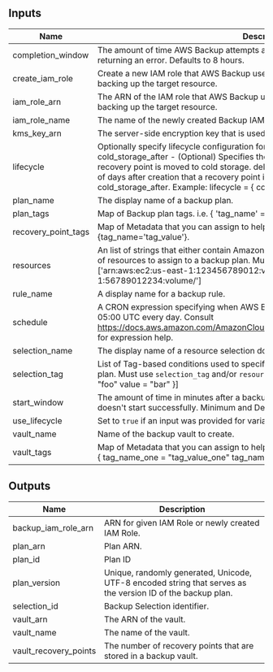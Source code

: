 ## Inputs

| Name | Description | Type | Default | Required |
|------|-------------|:----:|:-----:|:-----:|
| completion\_window | The amount of time AWS Backup attempts a backup before canceling the job and returning an error. Defaults to 8 hours. | string | `"480"` | no |
| create\_iam\_role | Create a new IAM role that AWS Backup uses to authenticate when restoring and backing up the target resource. | string | `"false"` | no |
| iam\_role\_arn | The ARN of the IAM role that AWS Backup uses to authenticate when restoring and backing up the target resource. | string | `""` | no |
| iam\_role\_name | The name of the newly created Backup IAM Role. | string | `""` | no |
| kms\_key\_arn | The server-side encryption key that is used to protect your backups. | string | `""` | no |
| lifecycle | Optionally specify lifecycle configuration for the backup. `use_lifecycle` must be `true`.   cold_storage_after - (Optional) Specifies the number of days after creation that a recovery point is moved to cold storage.   delete_after (Optional) - Specifies the number of days after creation that a recovery point is deleted. Must be 90 days greater than cold_storage_after.   Example:     lifecycle = {       cold_storage_after = 10       delete_after       = 100     } | map | `<map>` | no |
| plan\_name | The display name of a backup plan. | string | n/a | yes |
| plan\_tags | Map of Backup plan tags. i.e. { 'tag_name' = 'tag_value' } | map | `<map>` | no |
| recovery\_point\_tags | Map of Metadata that you can assign to help organize the resources that you create. i.e. {tag_name='tag_value'}. | map | `<map>` | no |
| resources | An list of strings that either contain Amazon Resource Names (ARNs) or match patterns of resources to assign to a backup plan. Must use `selection_tag` and/or `resources`. i.e ['arn:aws:ec2:us-east-1:123456789012:volume/','arn:aws:ec2:us-east-1:56789012234:volume/'] | list | `<list>` | no |
| rule\_name | A display name for a backup rule. | string | n/a | yes |
| schedule | A CRON expression specifying when AWS Backup initiates a backup job. Default is 05:00 UTC every day. Consult https://docs.aws.amazon.com/AmazonCloudWatch/latest/events/ScheduledEvents.html for expression help. | string | `"cron(0 5 * * ? *)"` | no |
| selection\_name | The display name of a resource selection document. | string | n/a | yes |
| selection\_tag | List of Tag-based conditions used to specify a set of resources to assign to a backup plan. Must use `selection_tag` and/or `resources`. i.e.     [{       type = "STRINGEQUALS"       key   = "foo"       value = "bar"     }] | list | `<list>` | no |
| start\_window | The amount of time in minutes after a backup is scheduled before a job is canceled if it doesn't start successfully. Minimum and Default value is 60. Max is 720 (12 Hours). | string | `"60"` | no |
| use\_lifecycle | Set to `true` if an input was provided for variable `lifecycle`. | string | `"false"` | no |
| vault\_name | Name of the backup vault to create. | string | n/a | yes |
| vault\_tags | Map of Metadata that you can assign to help organize the resources that you create. i.e.   {     tag_name_one = "tag_value_one"     tag_name_two = "tag_value_two"   } | map | `<map>` | no |

## Outputs

| Name | Description |
|------|-------------|
| backup\_iam\_role\_arn | ARN for given IAM Role or newly created IAM Role. |
| plan\_arn | Plan ARN. |
| plan\_id | Plan ID |
| plan\_version | Unique, randomly generated, Unicode, UTF-8 encoded string that serves as the version ID of the backup plan. |
| selection\_id | Backup Selection identifier. |
| vault\_arn | The ARN of the vault. |
| vault\_name | The name of the vault. |
| vault\_recovery\_points | The number of recovery points that are stored in a backup vault. |

